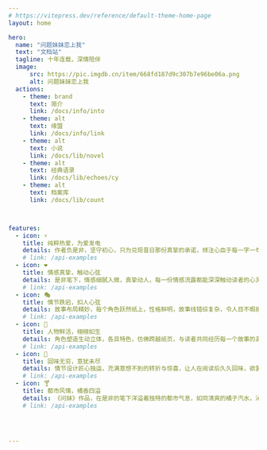 ```yaml
---
# https://vitepress.dev/reference/default-theme-home-page
layout: home

hero:
  name: "问题妹妹恋上我"
  text: "文档站"
  tagline: 十年连载，深情陪伴
  image:
      src: https://pic.imgdb.cn/item/668fd187d9c307b7e96be06a.png
      alt: 问题妹妹恋上我
  actions:
    - theme: brand
      text: 简介
      link: /docs/info/into
    - theme: alt
      text: 缘盟
      link: /docs/info/link
    - theme: alt
      text: 小说
      link: /docs/lib/novel
    - theme: alt
      text: 经典语录
      link: /docs/lib/echoes/cy
    - theme: alt
      text: 档案库
      link: /docs/lib/count



features:
  - icon: ⚡
    title: 纯粹热爱，为爱发电
    details: 作者负是非，坚守初心，只为兑现昔日那份真挚的承诺，倾注心血于每一字一句。
    # link: /api-examples
  - icon: ❤
    title: 情感真挚，触动心弦
    details: 是非笔下，情感细腻入微，真挚动人，每一份情感流露都能深深触动读者的心灵。
    # link: /api-examples
  - icon: 🎭
    title: 情节跌宕，扣人心弦
    details: 故事布局精妙，每个角色跃然纸上，性格鲜明，故事线错综复杂，令人目不暇接，印象深刻。
    # link: /api-examples
  - icon: 🎨
    title: 人物鲜活，栩栩如生
    details: 角色塑造生动立体，各具特色，仿佛跨越纸页，与读者共同经历每一个故事的高潮与低谷。
    # link: /api-examples
  - icon: 🎯
    title: 回味无穷，意犹未尽
    details: 情节设计匠心独运，充满意想不到的转折与惊喜，让人在阅读后久久回味，欲罢不能。
    # link: /api-examples
  - icon: 🍸
    title: 都市风情，橘香四溢
    details: 《问妹》作品，在是非的笔下洋溢着独特的都市气息，如同清爽的橘子汽水，沁人心脾，令人陶醉。
    # link: /api-examples




---
```


